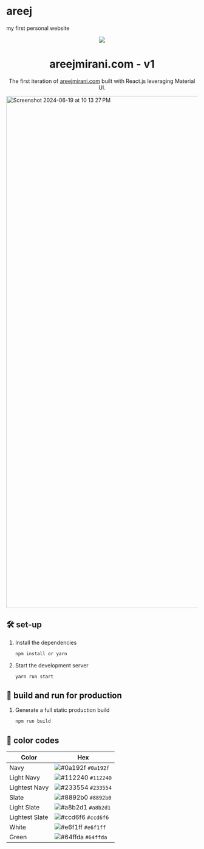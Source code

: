 # areej
my first personal website
<p align="center">
  <img src="![butterflies](https://github.com/amirani18/areej/assets/112004077/bcfb6b02-f2c9-4e6f-8cb3-4fa8f6cf493b)"/>
</p>
<h1 align="center">
  areejmirani.com - v1
</h1>
<p align="center">
  The first iteration of <a href="https://areejmirani.com" target="_blank">areejmirani.com</a> built with React.js leveraging Material UI.
</p>

<img width="1344" alt="Screenshot 2024-06-19 at 10 13 27 PM" src="https://github.com/amirani18/areej/assets/112004077/64256fab-362b-4ca5-abb0-557a1f236a7e">

## 🛠 set-up

1. Install the dependencies

   ```sh
   npm install or yarn
   ```

2. Start the development server

   ```sh
   yarn run start
   ```

## 🚀 build and run for production

1. Generate a full static production build

   ```sh
   npm run build
   ```


## 🎨 color codes

| Color          | Hex                                                                |
| -------------- | ------------------------------------------------------------------ |
| Navy           | ![#0a192f](https://via.placeholder.com/10/0a192f?text=+) `#0a192f` |
| Light Navy     | ![#112240](https://via.placeholder.com/10/0a192f?text=+) `#112240` |
| Lightest Navy  | ![#233554](https://via.placeholder.com/10/303C55?text=+) `#233554` |
| Slate          | ![#8892b0](https://via.placeholder.com/10/8892b0?text=+) `#8892b0` |
| Light Slate    | ![#a8b2d1](https://via.placeholder.com/10/a8b2d1?text=+) `#a8b2d1` |
| Lightest Slate | ![#ccd6f6](https://via.placeholder.com/10/ccd6f6?text=+) `#ccd6f6` |
| White          | ![#e6f1ff](https://via.placeholder.com/10/e6f1ff?text=+) `#e6f1ff` |
| Green          | ![#64ffda](https://via.placeholder.com/10/64ffda?text=+) `#64ffda` |
